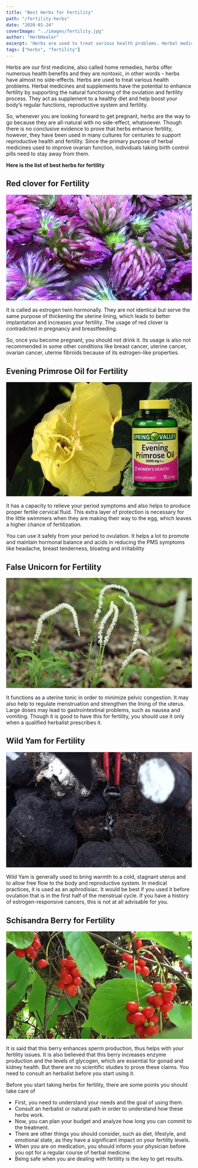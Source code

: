 ```yaml
---
title: "Best Herbs for Fertility"
path: "/fertility-herbs"
date: "2020-01-24"
coverImage: "../images/fertility.jpg"
author: "HerbHealer"
excerpt: 'Herbs are used to treat various health problems. Herbal medicines and supplements have the potential to enhance fertility by supporting the natural functioning of the ovulation and fertility process.'
tags: ["herbs", "fertility"]
---
```

Herbs are our first medicine, also called home remedies, herbs offer numerous health benefits and they are nontoxic, in other words – herbs have almost no side-effects. Herbs are used to treat various health problems. Herbal medicines and supplements have the potential to enhance fertility by supporting the natural functioning of the ovulation and fertility process. They act as supplement to a healthy diet and help boost your body’s regular functions, reproductive system and fertility. 

So, whenever you are looking forward to get pregnant, herbs are the way to go because they are all-natural with no side-effect, whatsoever. Though there is no conclusive evidence to prove that herbs enhance fertility, however, they have been used in many cultures for centuries to support reproductive health and fertility. Since the primary purpose of herbal medicines used to improve ovarian function, individuals taking birth control pills need to stay away from them.

**Here is the list of best herbs for fertility**

## Red clover for Fertility
![Red Clover for Fertility](..//images/red-clover.jpg)

It is called as estrogen twin hormonally. They are not identical but serve the same purpose of thickening the uterine lining, which leads to better implantation and increases your fertility. The usage of red clover is contradicted in pregnancy and breastfeeding.

So, once you become pregnant, you should not drink it. Its usage is also not recommended in some other conditions like breast cancer, uterine cancer, ovarian cancer, uterine fibroids because of its estrogen-like properties.

## Evening Primrose Oil for Fertility
![Evening Primrose Oil for Fertility](..//images/evening-primrose-oil.jpg)

It has a capacity to relieve your period symptoms and also helps to produce proper fertile cervical fluid. This extra layer of protection is necessary for the little swimmers when they are making their way to the egg, which leaves a higher chance of fertilization. 

You can use it safely from your period to ovulation. It helps a lot to promote and maintain hormonal balance and acids in reducing the PMS symptoms like headache, breast tenderness, bloating and irritability

## False Unicorn for Fertility
![Evening Primrose Oil for Fertility](..//images/false-unicorn.jpg)

It functions as a uterine tonic in order to minimize pelvic congestion. It may also help to regulate menstruation and strengthen the lining of the uterus. Large doses may lead to gastrointestinal problems, such as nausea and vomiting. Though it is good to have this for fertility, you should use it only when a qualified herbalist prescribes it.

## Wild Yam for Fertility
![Wild Yam for Fertility](..//images/Wild-Yam.jpg)

Wild Yam is generally used to bring warmth to a cold, stagnant uterus and to allow free flow to the body and reproductive system. In medical practices, it is used as an aphrodisiac. It would be best if you used it before ovulation that is in the first half of the menstrual cycle. If you have a history of estrogen-responsive cancers, this is not at all advisable for you.

## Schisandra Berry for Fertility
![Schisandra Berry for Fertility](..//images/schisandra-berry.jpg)

It is said that this berry enhances sperm production, thus helps with your fertility issues. It is also believed that this berry increases enzyme production and the levels of glycogen, which are essential for gonad and kidney health. But there are no scientific studies to prove these claims. You need to consult an herbalist before you start using it.

Before you start taking herbs for fertility, there are some points you should take care of

- First, you need to understand your needs and the goal of using them.
- Consult an herbalist or natural path in order to understand how these herbs work.
- Now, you can plan your budget and analyze how long you can commit to the treatment.
- There are other things you should consider, such as diet, lifestyle, and emotional state, as they have a significant impact on your fertility levels.
- When you are on medication, you should inform your physician before you opt for a regular course of herbal medicine.
- Being safe when you are dealing with fertility is the key to get results.
